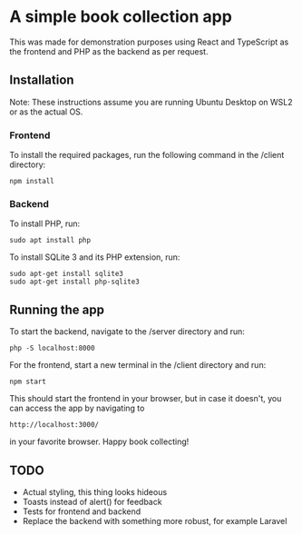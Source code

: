# A simple book collection app
This was made for demonstration purposes using React and TypeScript as the frontend and PHP as the backend as per request.

## Installation
Note: These instructions assume you are running Ubuntu Desktop on WSL2 or as the actual OS.
### Frontend
To install the required packages, run the following command in the /client directory:
```
npm install
```
### Backend
To install PHP, run:
```
sudo apt install php
```
To install SQLite 3 and its PHP extension, run:
```
sudo apt-get install sqlite3
sudo apt-get install php-sqlite3
```

## Running the app
To start the backend, navigate to the /server directory and run:
```
php -S localhost:8000
```
For the frontend, start a new terminal in the /client directory and run:
```
npm start
```

This should start the frontend in your browser, but in case it doesn't, you can access the app by navigating to
```
http://localhost:3000/
```
in your favorite browser. Happy book collecting!

## TODO
- Actual styling, this thing looks hideous
- Toasts instead of alert() for feedback
- Tests for frontend and backend
- Replace the backend with something more robust, for example Laravel